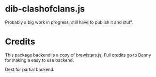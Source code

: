 # dib-clashofclans.js
 Probably a big work in progress, still have to publish it and stuff.

# Credits
This package backend is a copy of [brawlstars.js](https://github.com/dannyhpy/brawlstars-nodejs). Full credits go to Danny for making a easy to use backend.

Dest for partial backend.
